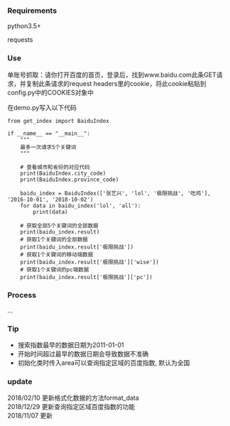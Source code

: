 ### Requirements
python3.5+
  
requests  

### Use
单账号抓取：请你打开百度的首页，登录后，找到www.baidu.com此条GET请求，并复制此条请求的request headers里的cookie，将此cookie粘贴到config.py中的COOKIES对象中  
  
在demo.py写入以下代码    
```
from get_index import BaiduIndex

if __name__ == "__main__":
    """
    最多一次请求5个关键词
    """
    
    # 查看城市和省份的对应代码
    print(BaiduIndex.city_code)
    print(BaiduIndex.province_code)

    baidu_index = BaiduIndex(['张艺兴', 'lol', '极限挑战', '吃鸡'], '2016-10-01', '2018-10-02')
    for data in baidu_index('lol', 'all'):
        print(data)

    # 获取全部5个关键词的全部数据
    print(baidu_index.result)
    # 获取1个关键词的全部数据
    print(baidu_index.result['极限挑战'])
    # 获取1个关键词的移动端数据
    print(baidu_index.result['极限挑战']['wise'])
    # 获取1个关键词的pc端数据
    print(baidu_index.result['极限挑战']['pc'])
```
  
### Process
...  
  
### Tip
- 搜索指数最早的数据日期为2011-01-01
- 开始时间超过最早的数据日期会导致数据不准确  
- 初始化类时传入area可以查询指定区域的百度指数, 默认为全国
  
### update 
2018/02/10 更新格式化数据的方法format_data  
2018/12/29 更新查询指定区域百度指数的功能  
2018/11/07 更新

